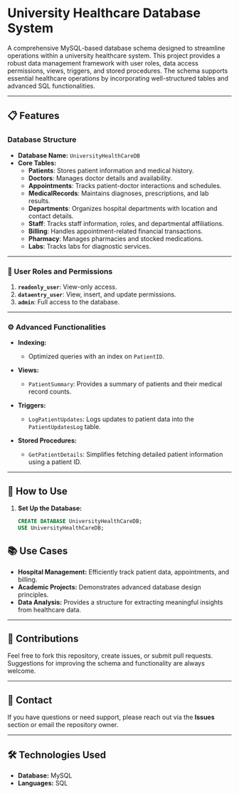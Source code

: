 # University Healthcare Database System

A comprehensive MySQL-based database schema designed to streamline operations within a university healthcare system. This project provides a robust data management framework with user roles, data access permissions, views, triggers, and stored procedures. The schema supports essential healthcare operations by incorporating well-structured tables and advanced SQL functionalities.

---

## 📋 Features

### **Database Structure**
- **Database Name:** `UniversityHealthCareDB`
- **Core Tables:**
  - **Patients**: Stores patient information and medical history.
  - **Doctors**: Manages doctor details and availability.
  - **Appointments**: Tracks patient-doctor interactions and schedules.
  - **MedicalRecords**: Maintains diagnoses, prescriptions, and lab results.
  - **Departments**: Organizes hospital departments with location and contact details.
  - **Staff**: Tracks staff information, roles, and departmental affiliations.
  - **Billing**: Handles appointment-related financial transactions.
  - **Pharmacy**: Manages pharmacies and stocked medications.
  - **Labs**: Tracks labs for diagnostic services.

---

### **🔑 User Roles and Permissions**
1. **`readonly_user`**: View-only access.
2. **`dataentry_user`**: View, insert, and update permissions.
3. **`admin`**: Full access to the database.

---

### **⚙️ Advanced Functionalities**
- **Indexing:**
  - Optimized queries with an index on `PatientID`.
  
- **Views:**
  - `PatientSummary`: Provides a summary of patients and their medical record counts.
  
- **Triggers:**
  - `LogPatientUpdates`: Logs updates to patient data into the `PatientUpdatesLog` table.
  
- **Stored Procedures:**
  - `GetPatientDetails`: Simplifies fetching detailed patient information using a patient ID.

---

## 🚀 How to Use

1. **Set Up the Database:**
   ```sql
   CREATE DATABASE UniversityHealthCareDB;
   USE UniversityHealthCareDB;


## 📚 Use Cases

- **Hospital Management:** Efficiently track patient data, appointments, and billing.  
- **Academic Projects:** Demonstrates advanced database design principles.  
- **Data Analysis:** Provides a structure for extracting meaningful insights from healthcare data.  

---

## 🌟 Contributions

Feel free to fork this repository, create issues, or submit pull requests. Suggestions for improving the schema and functionality are always welcome.  

---

## 📧 Contact

If you have questions or need support, please reach out via the **Issues** section or email the repository owner.  

---

## 🛠️ Technologies Used

- **Database:** MySQL  
- **Languages:** SQL  
